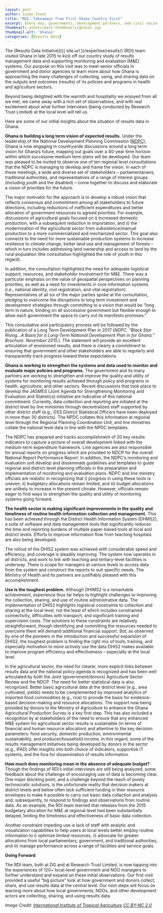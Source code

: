 ```yaml
---
layout: post
author: Susan Stout
title: "RDI: Takeaways from First Ghana Country Visit"
excerpt: Every day, governments, development partners, and civil society leaders make a multitude of decisions about how to allocate, monitor, and evaluate development assistance....
thumbnail: assets/post-thumbnails/ghana1.jpg
thumbnail-alt: 'Ghana1'
categories: [Results Data]
---
```


The [Results Data Initiative]({{ site.url }}/expertise/results/) (RDI) team visited Ghana in late 2015 to kick off our country study of results management data and supporting monitoring and evaluation (M&E) systems. Our purpose on this visit was to meet senior officials in government and donor agencies to learn more about how Ghana is approaching the many challenges of collecting, using, and sharing data on the outputs and outcomes (results) of its policies and programs in health and agriculture sectors.   

Beyond being delighted with the warmth and hospitality we enjoyed from all we met, we came away with a rich set of observations, and with real excitement about what further interviews (being conducted by Research Trust Limited) at the local level will tell us. 

Here are some of our initial insights about the situation of results data in Ghana:

**Ghana is building a long term vision of expected results.** Under the leadership of the National Development Planning Commission ([NDPC](http://www.ndpc.gov.gh/)), Ghana is now engaging in countrywide discussions around a long term vision for Ghana’s future, mapping out goals over a 40-year time horizon within which successive medium term plans will be developed. Our team was pleased to be invited to observe one of ten regional level consultations that the NDPC is managing to develop and frame the vision. In each of these meetings, a wide and diverse set of stakeholders – parliamentarians, traditional authorities, and representatives of a range of interest groups (including youth and the disabled) – come together to discuss and elaborate a vision of priorities for the future.

The major motivator for the approach is to develop a robust vision that reflects consensus and commitment among all stakeholders to future directions, including reductions of inefficient expenditures and better allocation of government resources to agreed priorities. For example, discussions of agricultural goals focused on i) increased domestic production, with a subsequent reduction in importation, and ii) the modernization of the agricultural sector from subsistence/manual production to a more commercialized and mechanized sector. This goal also connects to the need for more sustainable production systems to increase resilience to climate change, better land use and management of forests – which in turn includes addressing land ownership and access to land by the rural population (the consultation highlighted the role of youth in this regard). 

In addition, the consultation highlighted the need for adequate logistical support, resources, and stakeholder involvement for M&E. There was a particular emphasis on the value of geospatial perspectives on planning priorities, as well as a need for investments in core information systems (i.e., national identity, civil registration, and vital registration). Representatives of all six of the major parties spoke at the consultation, pledging to overcome the disruptions to long term investment and development strategies through committing to a vision that would be “long term in nature, binding on all successive government but flexible enough to allow each government the space to carry out its manifesto promises.”  

This consultative and participatory process will be followed by the publication of a Long Term Development Plan in 2017 (*NDPC. “Black Star Rising…A Basis for a Long-Term National Development Plan in for Ghana.” Brochure. November 2015.*). The statement will provide an excellent articulation of envisioned results, and there is clearly a commitment to ensuring that government and other stakeholders are able to regularly and transparently track progress toward these expectations.    

**Ghana is working to strengthen the systems and data used to monitor and evaluate major policies and programs.** The government and its many partners are working to strengthen and improve the quality and utility of systems for monitoring results achieved through policy and programs in health, agriculture, and other sectors. Recent discussions that took place to develop the JASMES (Joint Agenda for Strengthening Monitoring and Evaluation and Statistics) initiative are indicative of this national commitment. Currently, data collection and reporting are initiated at the district level by line ministries through decentralized staff supported by other district staff (e.g., GSS District Statistical Officers have been deployed in more than 30 districts). The NPDC collates this information at regional level through the Regional Planning Coordination Unit, and line ministries collate the national level data in line with the NPDC templates. 

The NDPC has prepared and tracks accomplishment of 20 key results indicators to capture a picture of overall development linked with the medium-term expenditure framework. Line agencies are also responsible for annual reports on progress which are provided to NDCP for the overall National Report Performance Report. In addition, the NDPC’s monitoring and evaluation unit develop and disseminate guidelines and templates to guide regional and district-level planning officials in the preparation and implementation of monitoring and evaluation plans. NDPC and line ministry officials are realistic in recognizing that i) progress in using these tools is uneven, ii) budgetary allocations remain limited, and iii) budget allocations are unlikely to increase in the present climate. However, officials remain eager to find ways to strengthen the quality and utility of monitoring systems going forward. 

**The health sector is making significant improvements in the quality and timeliness of routine health information collection and management.** This has been achieved through the District Health Information System (DHMS2), a suite of software and data management tools that significantly reduces the time and reporting burdens of multiple paper-based tools at local and district levels. Efforts to improve information flow from teaching hospitals are also being developed. 

The rollout of the DHIS2 system was achieved with considerable speed and efficiency, and coverage is steadily improving. The system now operates in all districts, and work to link with teaching and tertiary-level facilities is underway. There is scope for managers at various levels to access data from the system and construct the reports to suit specific needs. The Ministry of Health and its partners are justifiably pleased with this accomplishment.  

**Use is the toughest problem.** Although DHIMS2 is a remarkable achievement, experience thus far helps to highlight challenges to improving the collection, sharing, and use of routine administrative data. The implementation of DHIS2 highlights logistical constraints to collection and sharing at the local level, not the least of which includes constrained connectivity, difficulties with transport, and significant training and supervision costs. The solutions to these constraints are relatively straightforward, though identifying and committing the resources needed to overcome them will demand additional financial support. But, as observed by one of the pioneers in the introduction and successful expansion of DHIS2, the toughest problem is finding the right mix of tools, training, and especially motivation to *more actively use* the data DHIS2 makes available to improve program efficiency and effectiveness – especially at the local level.  

In the agricultural sector, the need for clearer, more explicit links between results data and the national policy agenda is recognized and has been well articulated by both the Joint (government/donors) Agriculture Sector Review and the NDCP. The need for better statistical data is also recognized. Better basic agricultural data at the district level (e.g., area cultivated, yields) needs to be complemented by improved analytics of imported food commodities (e.g., rice) to provide the basis for evidence-based decision-making and resource allocations. The support now being provided by donors to the Ministry of Agriculture to enhance the Ghana Agricultural Production Survey is a key first step. This has also included a recognition by al stakeholders of the need to ensure that any enhanced M&E system for agricultural sector results is sustainable (in terms of financial and human resource allocation) and attentive to the key decision parameters: food security, domestic production, environmental sustainability, and producer/household income. In this regard, some of the results management initiatives being developed by donors in the sector (e.g., IFAD) offer insights into both choice of indicators, supportive IT systems, and the fora for dissemination of results information.

**How much does monitoring mean in the absence of adequate budget?** Though the findings of RDI’s initial interviews are still being analyzed, some feedback about the challenge of encouraging use of data is becoming clear. One major blocking point, and a challenge beyond the reach of purely technocratic solutions, is the unfortunate reality that decision makers at district levels and below often lack sufficient funding in their resource envelopes to make it possible to carry out basic data collection and analysis and, subsequently, to respond to findings and observations from routine data. As an example, the RDI team learned that releases from the 2015 budgetary allocation for M&E at regional level had been substantially delayed, limiting the timeliness and effectiveness of basic data collection. 

Another constraint impeding use is lack of staff with analytic and visualization capabilities to help users at local levels better employ routine information to i) optimize limited resources, ii) advocate for greater allocations from local parliamentary, government, and traditional authorities, and iii) manage performance across a range of facilities and service goals.  

**Going Forward** 

The RDI team, both at DG and at Research Trust Limited, is now tapping into the experiences of 120+ local-level government and NGO managers to further understand and expand on these initial observations. Our first visit provided a useful “big picture” look at how government and donors collect, share, and use results data at the central level. Our next steps will focus on learning more about how local governments, NGOs, and other development actors are collecting, sharing, and using results data.
 

*Image Credit: [International Institute of Tropical Agriculture](https://www.flickr.com/photos/iita-media-library/8550825163/) [CC BY-NC 2.0](https://creativecommons.org/licenses/by-nc/2.0/)*







